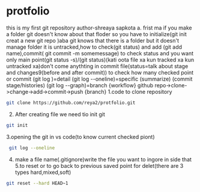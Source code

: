 # protfolio
this is my first git repository
author-shreaya sapkota
a. frist ma if you make a folder git doesn't know about that floder so you have to initialize(git init  creat a new  git repo )aba git knows that there is a folder but it doesn't manage folder it is untracked,how to check(git status) and add (git add name),commit( git commit -m somemessage)
to check status  and you want only main point(git status -s)/(git status)(kati oota file xa kun tracked xa kun untracked xa)don't come anythting in commit file(status=talk about stage and changes9(before and after commit))
to check how many checked point or commit (git log )=detail
(git log --oneline)=specific (summarize) (commit stage/histories)
(git log --graph)=branch
{workflow}
github repo->clone->change->add->commit->push
{branch}
1.code to clone repository
```bash
git clone https://github.com/reya2/protfolio.git
```
2. After creating file we need tio init git
```bash 
git init
```
3.opening the git in vs code(to know current checked piont)
```bash
 git log --oneline
 ```
 4. make a file name(.gitignore)write the file you want to ingore in side that
 5.to reset or to go back to previous saved point for delet(there are 3 types hard,mixed,soft)
 ```bash
 git reset --hard HEAD~1
 ```
